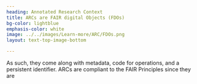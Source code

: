 ```yaml
---
heading: Annotated Research Context
title: ARCs are FAIR digital Objects (FDOs)
bg-color: lightblue
emphasis-color: white
image: ../../images/Learn-more/ARC/FDOs.png
layout: text-top-image-bottom

---
```

As such, they come along with metadata, code for operations, and a persistent identifier. ARCs are compliant to the FAIR Principles since they are​